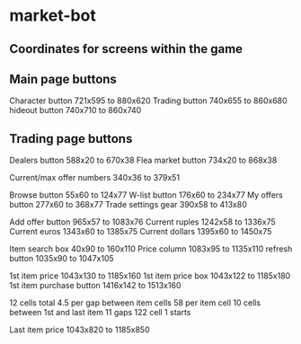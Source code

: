 # market-bot


## Coordinates for screens within the game

## Main page buttons
Character button 721x595 to 880x620
Trading button 740x655 to 860x680
hideout button 740x710 to 860x740


## Trading page buttons
Dealers button 588x20 to 670x38
Flea market button 734x20 to 868x38

Current/max offer numbers 340x36 to 379x51

Browse button 55x60 to 124x77
W-list button 176x60 to 234x77
My offers button 277x60 to 368x77
Trade settings gear 390x58 to 413x80

Add offer button 965x57 to 1083x76
Current ruples 1242x58 to 1336x75
Current euros 1343x60 to 1385x75
Current dollars 1395x60 to 1450x75  

Item search box 40x90 to 160x110
Price column 1083x95 to 1135x110
refresh button 1035x90 to 1047x105
                
1st item price 1043x130 to 1185x160
1st item price box 1043x122 to 1185x180
1st item purchase button 1416x142 to 1513x160

12 cells total
4.5 per gap between item cells
58 per item cell
10 cells between 1st and last item
11 gaps
122 cell 1 starts 

Last item price 1043x820 to 1185x850